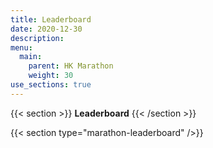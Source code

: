 ```yaml
---
title: Leaderboard
date: 2020-12-30
description: 
menu:
  main:
    parent: HK Marathon
    weight: 30
use_sections: true
---
```

{{< section >}}
**Leaderboard**
{{< /section >}}

{{< section type="marathon-leaderboard" />}}
